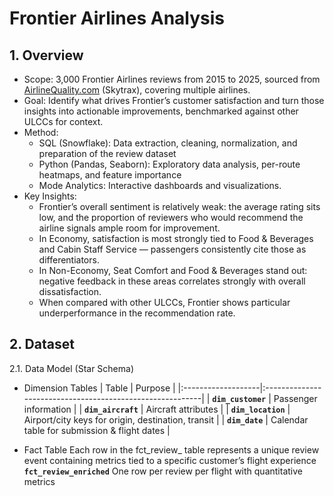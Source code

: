 # Frontier Airlines Analysis 
## 1. Overview 
- Scope: 3,000 Frontier Airlines reviews from 2015 to 2025, sourced from [AirlineQuality.com](https://www.airlinequality.com/airline-reviews/%7Bairline%E2%80%91slug%7D/) (Skytrax), covering multiple airlines.
- Goal: Identify what drives Frontier’s customer satisfaction and turn those insights into actionable improvements, benchmarked against other ULCCs for context.
- Method:
  + SQL (Snowflake): Data extraction, cleaning, normalization, and preparation of the review dataset
  + Python (Pandas, Seaborn): Exploratory data analysis, per-route heatmaps, and feature importance
  + Mode Analytics: Interactive dashboards and visualizations.
- Key Insights:
  + Frontier’s overall sentiment is relatively weak: the average rating sits low, and the proportion of reviewers who would recommend the airline signals ample room for improvement.
  + In Economy, satisfaction is most strongly tied to Food & Beverages and Cabin Staff Service — passengers consistently cite those as differentiators.
  + In Non-Economy, Seat Comfort and Food & Beverages stand out: negative feedback in these areas correlates strongly with overall dissatisfaction.
  + When compared with other ULCCs, Frontier shows particular underperformance in the recommendation rate.
 
## 2. Dataset
2.1. Data Model (Star Schema)
* Dimension Tables 
| Table              | Purpose                                                   |
|:-------------------|:----------------------------------------------------------|
| **`dim_customer`** | Passenger information                                     |
| **`dim_aircraft`** | Aircraft attributes                                       |
| **`dim_location`** | Airport/city keys for origin, destination, transit        |
| **`dim_date`**     | Calendar table for submission & flight dates              |

* Fact Table
  Each row in the fct_review_ table represents a unique review event containing metrics tied to a specific customer’s flight experience
**`fct_review_enriched`** One row per review per flight with quantitative metrics
